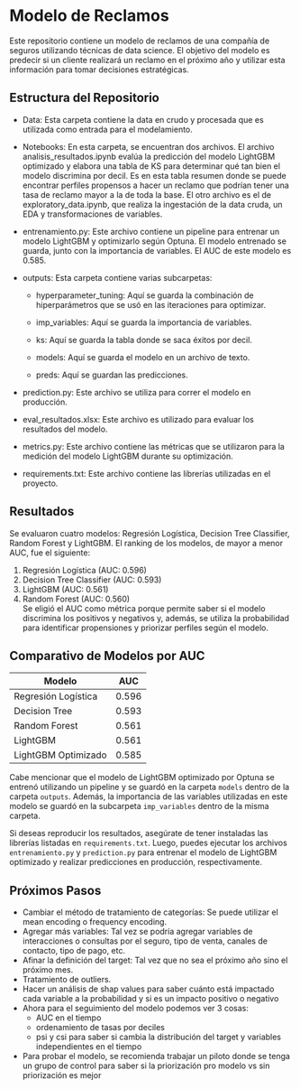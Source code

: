 # Modelo de Reclamos
Este repositorio contiene un modelo de reclamos de una compañía de seguros utilizando técnicas de data science. El objetivo del modelo es predecir si un cliente realizará un reclamo en el próximo año y utilizar esta información para tomar decisiones estratégicas.

## Estructura del Repositorio
- Data: Esta carpeta contiene la data en crudo y procesada que es utilizada como entrada para el modelamiento.

- Notebooks: En esta carpeta, se encuentran dos archivos. El archivo analisis_resultados.ipynb evalúa la predicción del modelo LightGBM optimizado y elabora una tabla de KS para determinar qué tan bien el modelo discrimina por decil. Es en esta tabla resumen donde se puede encontrar perfiles propensos a hacer un reclamo que podrían tener una tasa de reclamo mayor a la de toda la base. El otro archivo es el de exploratory_data.ipynb, que realiza la ingestación de la data cruda, un EDA y transformaciones de variables.

- entrenamiento.py: Este archivo contiene un pipeline para entrenar un modelo LightGBM y optimizarlo según Optuna. El modelo entrenado se guarda, junto con la importancia de variables. El AUC de este modelo es 0.585.

- outputs: Esta carpeta contiene varias subcarpetas:

    - hyperparameter_tuning: Aquí se guarda la combinación de hiperparámetros que se usó en las iteraciones para optimizar.

    - imp_variables: Aquí se guarda la importancia de variables.

    - ks: Aquí se guarda la tabla donde se saca éxitos por decil.

    - models: Aquí se guarda el modelo en un archivo de texto.

    - preds: Aquí se guardan las predicciones.

- prediction.py: Este archivo se utiliza para correr el modelo en producción.

- eval_resultados.xlsx: Este archivo es utilizado para evaluar los resultados del modelo.

- metrics.py: Este archivo contiene las métricas que se utilizaron para la medición del modelo LightGBM durante su optimización.

- requirements.txt: Este archivo contiene las librerías utilizadas en el proyecto.

## Resultados
Se evaluaron cuatro modelos: Regresión Logística, Decision Tree Classifier, Random Forest y LightGBM. El ranking de los modelos, de mayor a menor AUC, fue el siguiente:

1. Regresión Logística (AUC: 0.596)
2. Decision Tree Classifier (AUC: 0.593)
3. LightGBM (AUC: 0.561)
4. Random Forest (AUC: 0.560)
<br>Se eligió el AUC como métrica porque permite saber si el modelo discrimina los positivos y negativos y, además, se utiliza la probabilidad para identificar propensiones y priorizar perfiles según el modelo.

## Comparativo de Modelos por AUC

| Modelo | AUC |
|--------|-----|
| Regresión Logística | 0.596 |
| Decision Tree | 0.593 |
| Random Forest | 0.561 |
| LightGBM | 0.561 |
| LightGBM Optimizado | 0.585 |

Cabe mencionar que el modelo de LightGBM optimizado por Optuna se entrenó utilizando un pipeline y se guardó en la carpeta `models` dentro de la carpeta `outputs`. Además, la importancia de las variables utilizadas en este modelo se guardó en la subcarpeta `imp_variables` dentro de la misma carpeta.

Si deseas reproducir los resultados, asegúrate de tener instaladas las librerías listadas en `requirements.txt`. Luego, puedes ejecutar los archivos `entrenamiento.py` y `prediction.py` para entrenar el modelo de LightGBM optimizado y realizar predicciones en producción, respectivamente.

## Próximos Pasos
- Cambiar el método de tratamiento de categorías: Se puede utilizar el mean encoding o frequency encoding.
- Agregar más variables: Tal vez se podría agregar variables de interacciones o consultas por el seguro, tipo de venta, canales de contacto, tipo de pago, etc.
- Afinar la definición del target: Tal vez que no sea el próximo año sino el próximo mes.
- Tratamiento de outliers.
- Hacer un análisis de shap values para saber cuánto está impactado cada variable a la probabilidad y si es un impacto positivo o negativo
- Ahora para el seguimiento del modelo podemos ver 3 cosas:
    - AUC en el tiempo
    - ordenamiento de tasas por deciles
    - psi y csi para saber si cambia la distribución del target y variables independientes en el tiempo
- Para probar el modelo, se recomienda trabajar un piloto donde se tenga un grupo de control para saber si la priorización pro modelo vs sin priorización es mejor